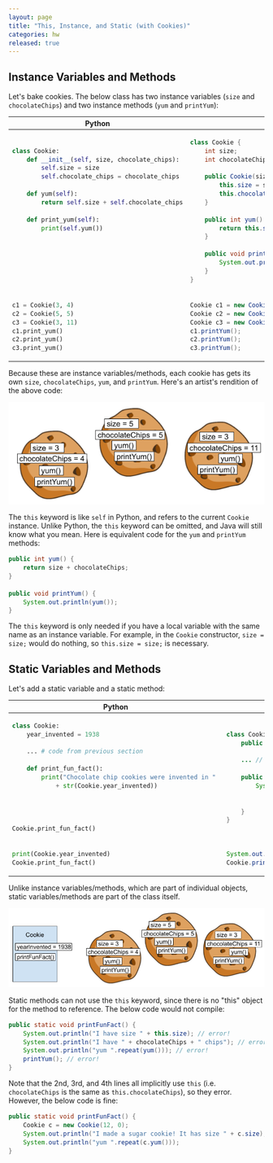 ```yaml
---
layout: page
title: "This, Instance, and Static (with Cookies)"
categories: hw
released: true
---
```



## Instance Variables and Methods

Let's bake cookies. The below class has two instance variables (`size` and `chocolateChips`) and two instance methods (`yum` and `printYum`):



<table>
    <thead>
        <th>Python</th>
        <th>Java</th>
    </thead>
<tr>
<td markdown="block">

```python
class Cookie:
    def __init__(self, size, chocolate_chips):
        self.size = size
        self.chocolate_chips = chocolate_chips
    
    def yum(self):
        return self.size + self.chocolate_chips

    def print_yum(self):
        print(self.yum())







```

</td>
<td markdown="block">

```java
class Cookie {
    int size;
    int chocolateChips;
    
    public Cookie(size, chocolateChips) {
        this.size = size;
        this.chocolateChips = chocolateChips;
    }

    public int yum() {
        return this.size + this.chocolateChips;
    }

    public void printYum() {
        System.out.println(this.yum());
    }
}
```

</td>
</tr>

<tr>
<td markdown="block">

```python
c1 = Cookie(3, 4)
c2 = Cookie(5, 5)
c3 = Cookie(3, 11)
c1.print_yum()
c2.print_yum()
c3.print_yum()
```

</td>
<td markdown="block">

```java
Cookie c1 = new Cookie(3, 4);
Cookie c2 = new Cookie(5, 5);
Cookie c3 = new Cookie(3, 11);
c1.printYum();
c2.printYum();
c3.printYum();
```

</td>
</tr>


</table>

Because these are instance variables/methods, each cookie has gets its own `size`, `chocolateChips`, `yum`, and `printYum`. Here's an artist's rendition of the above code:

![3 cookies, each with a size, chocolateChips, yum(), and printYum()](./instance-methods.png)


The `this` keyword is like `self` in Python, and refers to the current `Cookie` instance. Unlike Python, the `this` keyword can be omitted, and Java will still know what you mean. Here is equivalent code for the `yum` and `printYum` methods:

```java
public int yum() {
    return size + chocolateChips;
}

public void printYum() {
    System.out.println(yum());
}
```

The `this` keyword is only needed if you have a local variable with the same name as an instance variable. For example, in the `Cookie` constructor, `size = size;` would do nothing, so `this.size = size;` is necessary.





## Static Variables and Methods

Let's add a static variable and a static method:

<table>
    <thead>
        <th>Python</th>
        <th>Java</th>
    </thead>
<tr>
<td markdown="block">

```python
class Cookie:
    year_invented = 1938
    
    ... # code from previous section

    def print_fun_fact():
        print("Chocolate chip cookies were invented in " 
            + str(Cookie.year_invented))




Cookie.print_fun_fact()
```

</td>
<td markdown="block">

```java
class Cookie {
    public static int yearInvented = 1938;

    ... // code from previous section

    public static void printFunFact() {
        System.out.println(
            "Chocolate chip cookies were invented in "
            + yearInvented);
    }
}


```

</td>
</tr>
<tr>
<td markdown="block">

```python
print(Cookie.year_invented)
Cookie.print_fun_fact()
```

</td>
<td markdown="block">

```java
System.out.println(Cookie.yearInvented);
Cookie.printFunFact();
```

</td>
</tr>

</table>

Unlike instance variables/methods, which are part of individual objects, static variables/methods are part of the class itself. 

![3 cookies, each with a size, chocolateChips, yum(), and printYum(). There is also a Cookie class with yearInvented and printFunFact()](./static-methods.png)

Static methods can not use the `this` keyword, since there is no "this" object for the method to reference. The below code would not compile:
```java
public static void printFunFact() {
    System.out.println("I have size " + this.size); // error!
    System.out.println("I have " + chocolateChips + " chips"); // error!
    System.out.println("yum ".repeat(yum())); // error!
    printYum(); // error!
}
```

Note that the 2nd, 3rd, and 4th lines all implicitly use `this` (i.e. `chocolateChips` is the same as `this.chocolateChips`), so they error. However, the below code is fine:

```java
public static void printFunFact() {
    Cookie c = new Cookie(12, 0);
    System.out.println("I made a sugar cookie! It has size " + c.size);
    System.out.println("yum ".repeat(c.yum()));
}
```

